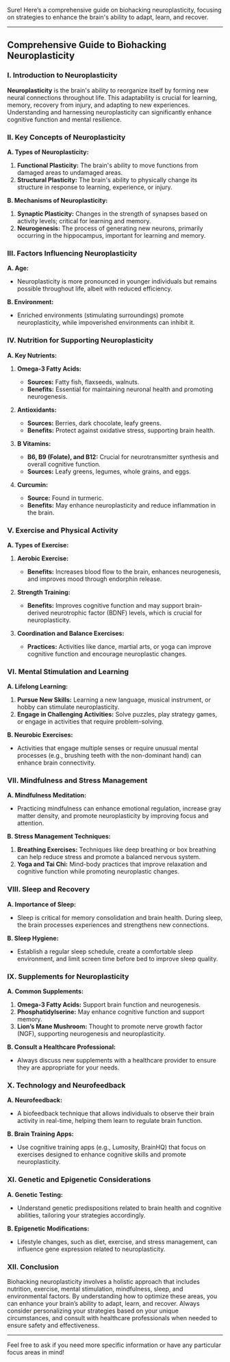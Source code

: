 Sure! Here’s a comprehensive guide on biohacking neuroplasticity, focusing on strategies to enhance the brain's ability to adapt, learn, and recover.

---

## Comprehensive Guide to Biohacking Neuroplasticity

### **I. Introduction to Neuroplasticity**

**Neuroplasticity** is the brain's ability to reorganize itself by forming new neural connections throughout life. This adaptability is crucial for learning, memory, recovery from injury, and adapting to new experiences. Understanding and harnessing neuroplasticity can significantly enhance cognitive function and mental resilience.

### **II. Key Concepts of Neuroplasticity**

**A. Types of Neuroplasticity:**
1. **Functional Plasticity:** The brain's ability to move functions from damaged areas to undamaged areas.
2. **Structural Plasticity:** The brain's ability to physically change its structure in response to learning, experience, or injury.

**B. Mechanisms of Neuroplasticity:**
1. **Synaptic Plasticity:** Changes in the strength of synapses based on activity levels; critical for learning and memory.
2. **Neurogenesis:** The process of generating new neurons, primarily occurring in the hippocampus, important for learning and memory.

### **III. Factors Influencing Neuroplasticity**

**A. Age:**
- Neuroplasticity is more pronounced in younger individuals but remains possible throughout life, albeit with reduced efficiency.

**B. Environment:**
- Enriched environments (stimulating surroundings) promote neuroplasticity, while impoverished environments can inhibit it.

### **IV. Nutrition for Supporting Neuroplasticity**

**A. Key Nutrients:**
1. **Omega-3 Fatty Acids:**
   - **Sources:** Fatty fish, flaxseeds, walnuts.
   - **Benefits:** Essential for maintaining neuronal health and promoting neurogenesis.

2. **Antioxidants:**
   - **Sources:** Berries, dark chocolate, leafy greens.
   - **Benefits:** Protect against oxidative stress, supporting brain health.

3. **B Vitamins:**
   - **B6, B9 (Folate), and B12:** Crucial for neurotransmitter synthesis and overall cognitive function.
   - **Sources:** Leafy greens, legumes, whole grains, and eggs.

4. **Curcumin:**
   - **Source:** Found in turmeric.
   - **Benefits:** May enhance neuroplasticity and reduce inflammation in the brain.

### **V. Exercise and Physical Activity**

**A. Types of Exercise:**
1. **Aerobic Exercise:**
   - **Benefits:** Increases blood flow to the brain, enhances neurogenesis, and improves mood through endorphin release.

2. **Strength Training:**
   - **Benefits:** Improves cognitive function and may support brain-derived neurotrophic factor (BDNF) levels, which is crucial for neuroplasticity.

3. **Coordination and Balance Exercises:**
   - **Practices:** Activities like dance, martial arts, or yoga can improve cognitive function and encourage neuroplastic changes.

### **VI. Mental Stimulation and Learning**

**A. Lifelong Learning:**
1. **Pursue New Skills:** Learning a new language, musical instrument, or hobby can stimulate neuroplasticity.
2. **Engage in Challenging Activities:** Solve puzzles, play strategy games, or engage in activities that require problem-solving.

**B. Neurobic Exercises:**
- Activities that engage multiple senses or require unusual mental processes (e.g., brushing teeth with the non-dominant hand) can enhance brain connectivity.

### **VII. Mindfulness and Stress Management**

**A. Mindfulness Meditation:**
- Practicing mindfulness can enhance emotional regulation, increase gray matter density, and promote neuroplasticity by improving focus and attention.

**B. Stress Management Techniques:**
1. **Breathing Exercises:** Techniques like deep breathing or box breathing can help reduce stress and promote a balanced nervous system.
2. **Yoga and Tai Chi:** Mind-body practices that improve relaxation and cognitive function while promoting neuroplastic changes.

### **VIII. Sleep and Recovery**

**A. Importance of Sleep:**
- Sleep is critical for memory consolidation and brain health. During sleep, the brain processes experiences and strengthens new connections.

**B. Sleep Hygiene:**
- Establish a regular sleep schedule, create a comfortable sleep environment, and limit screen time before bed to improve sleep quality.

### **IX. Supplements for Neuroplasticity**

**A. Common Supplements:**
1. **Omega-3 Fatty Acids:** Support brain function and neurogenesis.
2. **Phosphatidylserine:** May enhance cognitive function and support memory.
3. **Lion’s Mane Mushroom:** Thought to promote nerve growth factor (NGF), supporting neurogenesis and neuroplasticity.

**B. Consult a Healthcare Professional:**
- Always discuss new supplements with a healthcare provider to ensure they are appropriate for your needs.

### **X. Technology and Neurofeedback**

**A. Neurofeedback:**
- A biofeedback technique that allows individuals to observe their brain activity in real-time, helping them learn to regulate brain function.

**B. Brain Training Apps:**
- Use cognitive training apps (e.g., Lumosity, BrainHQ) that focus on exercises designed to enhance cognitive skills and promote neuroplasticity.

### **XI. Genetic and Epigenetic Considerations**

**A. Genetic Testing:**
- Understand genetic predispositions related to brain health and cognitive abilities, tailoring your strategies accordingly.

**B. Epigenetic Modifications:**
- Lifestyle changes, such as diet, exercise, and stress management, can influence gene expression related to neuroplasticity.

### **XII. Conclusion**

Biohacking neuroplasticity involves a holistic approach that includes nutrition, exercise, mental stimulation, mindfulness, sleep, and environmental factors. By understanding how to optimize these areas, you can enhance your brain’s ability to adapt, learn, and recover. Always consider personalizing your strategies based on your unique circumstances, and consult with healthcare professionals when needed to ensure safety and effectiveness.

---

Feel free to ask if you need more specific information or have any particular focus areas in mind!